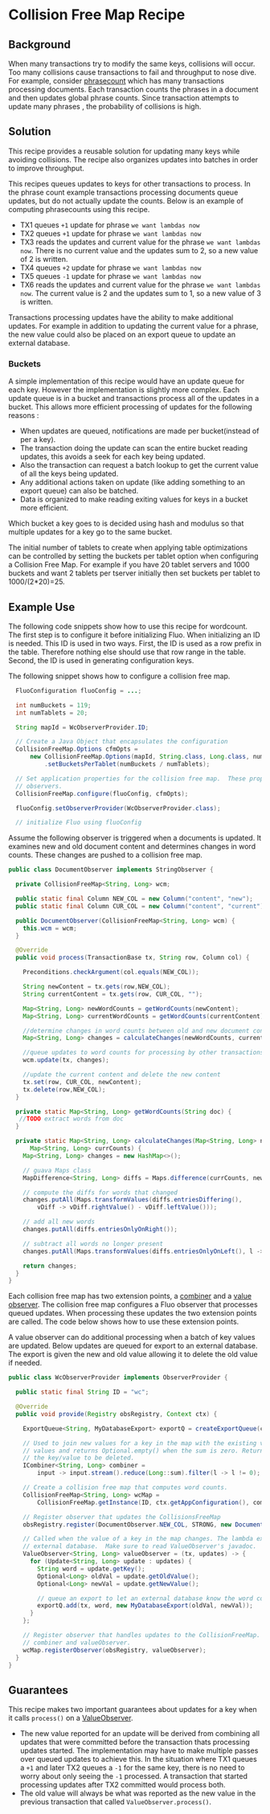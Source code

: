 <!--
Licensed to the Apache Software Foundation (ASF) under one or more
contributor license agreements.  See the NOTICE file distributed with
this work for additional information regarding copyright ownership.
The ASF licenses this file to You under the Apache License, Version 2.0
(the "License"); you may not use this file except in compliance with
the License.  You may obtain a copy of the License at

    http://www.apache.org/licenses/LICENSE-2.0

Unless required by applicable law or agreed to in writing, software
distributed under the License is distributed on an "AS IS" BASIS,
WITHOUT WARRANTIES OR CONDITIONS OF ANY KIND, either express or implied.
See the License for the specific language governing permissions and
limitations under the License.
-->
# Collision Free Map Recipe

## Background

When many transactions try to modify the same keys, collisions will occur.  Too many collisions
cause transactions to fail and throughput to nose dive.  For example, consider [phrasecount]
which has many transactions processing documents.  Each transaction counts the phrases in a document
and then updates global phrase counts.  Since transaction attempts to update many phrases
, the probability of collisions is high.

## Solution

This recipe provides a reusable solution for updating many keys while avoiding collisions.  The
recipe also organizes updates into batches in order to improve throughput.

This recipes queues updates to keys for other transactions to process. In the phrase count example
transactions processing documents queue updates, but do not actually update the counts.  Below is an
example of computing phrasecounts using this recipe.

 * TX1 queues `+1` update  for phrase `we want lambdas now`
 * TX2 queues `+1` update  for phrase `we want lambdas now`
 * TX3 reads the updates and current value for the phrase `we want lambdas now`.  There is no current value and the updates sum to 2, so a new value of 2 is written.
 * TX4 queues `+2` update  for phrase `we want lambdas now`
 * TX5 queues `-1` update  for phrase `we want lambdas now`
 * TX6 reads the updates and current value for the phrase `we want lambdas now`.  The current value is 2 and the updates sum to 1, so a new value of 3 is written.

Transactions processing updates have the ability to make additional updates.
For example in addition to updating the current value for a phrase, the new
value could also be placed on an export queue to update an external database.

### Buckets

A simple implementation of this recipe would have an update queue for each key.  However the
implementation is slightly more complex.  Each update queue is in a bucket and transactions process
all of the updates in a bucket.  This allows more efficient processing of updates for the following
reasons :

 * When updates are queued, notifications are made per bucket(instead of per a key).
 * The transaction doing the update can scan the entire bucket reading updates, this avoids a seek for each key being updated.
 * Also the transaction can request a batch lookup to get the current value of all the keys being updated.
 * Any additional actions taken on update (like adding something to an export queue) can also be batched.
 * Data is organized to make reading exiting values for keys in a bucket more efficient.

Which bucket a key goes to is decided using hash and modulus so that multiple updates for a key go
to the same bucket.

The initial number of tablets to create when applying table optimizations can be controlled by
setting the buckets per tablet option when configuring a Collision Free Map.  For example if you
have 20 tablet servers and 1000 buckets and want 2 tablets per tserver initially then set buckets
per tablet to 1000/(2*20)=25.

## Example Use

The following code snippets show how to use this recipe for wordcount.  The first step is to
configure it before initializing Fluo.  When initializing an ID is needed.  This ID is used in two
ways.  First, the ID is used as a row prefix in the table.  Therefore nothing else should use that
row range in the table.  Second, the ID is used in generating configuration keys.

The following snippet shows how to configure a collision free map.

```java
  FluoConfiguration fluoConfig = ...;

  int numBuckets = 119;
  int numTablets = 20;

  String mapId = WcObserverProvider.ID;

  // Create a Java Object that encapsulates the configuration
  CollisionFreeMap.Options cfmOpts =
      new CollisionFreeMap.Options(mapId, String.class, Long.class, numBuckets)
          .setBucketsPerTablet(numBuckets / numTablets);

  // Set application properties for the collision free map.  These properties are read later by
  // observers.
  CollisionFreeMap.configure(fluoConfig, cfmOpts);

  fluoConfig.setObserverProvider(WcObserverProvider.class);

  // initialize Fluo using fluoConfig

```

Assume the following observer is triggered when a documents is updated.  It examines new
and old document content and determines changes in word counts.  These changes are pushed to a
collision free map.

```java
public class DocumentObserver implements StringObserver {

  private CollisionFreeMap<String, Long> wcm;

  public static final Column NEW_COL = new Column("content", "new");
  public static final Column CUR_COL = new Column("content", "current");

  public DocumentObserver(CollisionFreeMap<String, Long> wcm) {
    this.wcm = wcm;
  }

  @Override
  public void process(TransactionBase tx, String row, Column col) {

    Preconditions.checkArgument(col.equals(NEW_COL));

    String newContent = tx.gets(row,NEW_COL);
    String currentContent = tx.gets(row, CUR_COL, "");

    Map<String, Long> newWordCounts = getWordCounts(newContent);
    Map<String, Long> currentWordCounts = getWordCounts(currentContent);

    //determine changes in word counts between old and new document content
    Map<String, Long> changes = calculateChanges(newWordCounts, currentWordCounts);

    //queue updates to word counts for processing by other transactions
    wcm.update(tx, changes);

    //update the current content and delete the new content
    tx.set(row, CUR_COL, newContent);
    tx.delete(row,NEW_COL);
  }

  private static Map<String, Long> getWordCounts(String doc) {
   //TODO extract words from doc
  }

  private static Map<String, Long> calculateChanges(Map<String, Long> newCounts,
      Map<String, Long> currCounts) {
    Map<String, Long> changes = new HashMap<>();

    // guava Maps class
    MapDifference<String, Long> diffs = Maps.difference(currCounts, newCounts);

    // compute the diffs for words that changed
    changes.putAll(Maps.transformValues(diffs.entriesDiffering(),
        vDiff -> vDiff.rightValue() - vDiff.leftValue()));

    // add all new words
    changes.putAll(diffs.entriesOnlyOnRight());

    // subtract all words no longer present
    changes.putAll(Maps.transformValues(diffs.entriesOnlyOnLeft(), l -> l * -1));

    return changes;
  }
}
```

Each collision free map has two extension points, a [combiner][ICombiner] and a [value
observer][ValueObserver].  The collision free map configures a Fluo observer that processes queued
updates.  When processing these updates the two extension points are called.  The code below shows
how to use these extension points.

A value observer can do additional processing when a batch of key values are updated.  Below
updates are queued for export to an external database.  The export is given the new and old value
allowing it to delete the old value if needed.

```java
public class WcObserverProvider implements ObserverProvider {

  public static final String ID = "wc";

  @Override
  public void provide(Registry obsRegistry, Context ctx) {

    ExportQueue<String, MyDatabaseExport> exportQ = createExportQueue(ctx);

    // Used to join new values for a key in the map with the existing value. The lambda sums all
    // values and returns Optional.empty() when the sum is zero. Returning Optional.empty() causes
    // the key/value to be deleted.
    ICombiner<String, Long> combiner =
        input -> input.stream().reduce(Long::sum).filter(l -> l != 0);

    // Create a collision free map that computes word counts.
    CollisionFreeMap<String, Long> wcMap =
        CollisionFreeMap.getInstance(ID, ctx.getAppConfiguration(), combiner);

    // Register observer that updates the CollisionsFreeMap
    obsRegistry.register(DocumentObserver.NEW_COL, STRONG, new DocumentObserver(wcMap));

    // Called when the value of a key in the map changes. The lambda exports these changes to an
    // external database.  Make sure to read ValueObserver's javadoc.
    ValueObserver<String, Long> valueObserver = (tx, updates) -> {
      for (Update<String, Long> update : updates) {
        String word = update.getKey();
        Optional<Long> oldVal = update.getOldValue();
        Optional<Long> newVal = update.getNewValue();

        // queue an export to let an external database know the word count has changed
        exportQ.add(tx, word, new MyDatabaseExport(oldVal, newVal));
      }
    };

    // Register observer that handles updates to the CollisionFreeMap. This observer will use the
    // combiner and valueObserver.
    wcMap.registerObserver(obsRegistry, valueObserver);
  }
}
```

## Guarantees

This recipe makes two important guarantees about updates for a key when it
calls `process()` on a [ValueObserver].

 * The new value reported for an update will be derived from combining all
   updates that were committed before the transaction thats processing updates
   started.  The implementation may have to make multiple passes over queued
   updates to achieve this.  In the situation where TX1 queues a `+1` and later
   TX2 queues a `-1` for the same key, there is no need to worry about only seeing
   the `-1` processed.  A transaction that started processing updates after TX2
   committed would process both.
 * The old value will always be what was reported as the new value in the
   previous transaction that called `ValueObserver.process()`.

[phrasecount]: https://github.com/fluo-io/phrasecount
[ValueObserver]: /modules/core/src/main/java/org/apache/fluo/recipes/core/map/ValueObserver.java
[ICombiner]: /modules/core/src/main/java/org/apache/fluo/recipes/core/map/ICombiner.java
